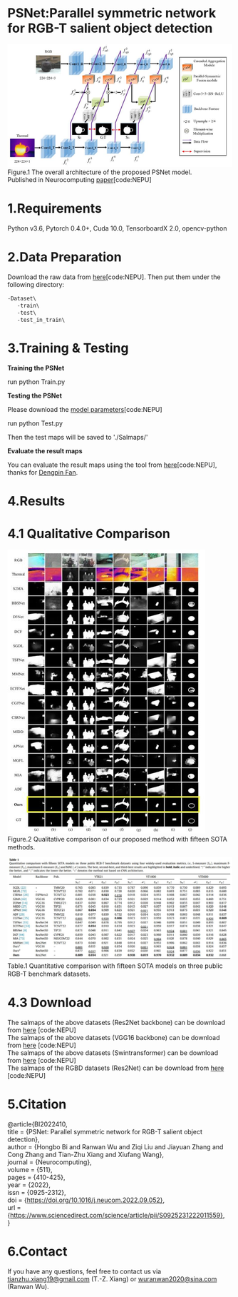 # PSNet:Parallel symmetric network for RGB-T salient object detection  

![image](figs/overall.jpg)  
   Figure.1 The overall architecture of the proposed PSNet model.  
   Published in Neurocomputing [paper](https://pan.baidu.com/s/1V7DPu68B7uDzSHnTSE4h2g)[code:NEPU]
  
# 1.Requirements
Python v3.6, Pytorch 0.4.0+, Cuda 10.0, TensorboardX 2.0, opencv-python

# 2.Data Preparation
Download the raw data from [here](https://pan.baidu.com/s/1JtnzmNVp-W-68pwscQYM3g)[code:NEPU]. Then put them under the following directory:  

    -Dataset\   
       -train\  
       -test\  
       -test_in_train\
       
# 3.Training & Testing
**Training the PSNet**  

run python Train.py

**Testing the PSNet**  

Please download the [model parameters](https://pan.baidu.com/s/11zsL2vBhCbNIa7X9QDG5Hw)[code:NEPU]  

run python Test.py  

Then the test maps will be saved to './Salmaps/'

**Evaluate the result maps**  

You can evaluate the result maps using the tool from [here](https://pan.baidu.com/s/1gmckcn7FZuDP2ufiTM6qow)[code:NEPU], thanks for [Dengpin Fan](https://github.com/DengPingFan).

# 4.Results
# 4.1 Qualitative Comparison  
![image](figs/Qualitative_comparison.jpg)  
Figure.2 Qualitative comparison of our proposed method with ﬁfteen SOTA methods. 

![image](figs/results.jpg)  
Table.1 Quantitative comparison with ﬁfteen SOTA models on three public RGB-T benchmark datasets.  

# 4.3 Download  
The salmaps of the above datasets (Res2Net backbone) can be download from [here](https://pan.baidu.com/s/185hCBeczOtFbBdJoC_FcEQ) [code:NEPU]  
The salmaps of the above datasets (VGG16 backbone) can be download from [here](https://pan.baidu.com/s/11ibTBy0VUE17Lp5FxsNd9w) [code:NEPU]  
The salmaps of the above datasets (Swintransformer) can be download from [here](https://pan.baidu.com/s/1_uY9a8cEBfPoIRAZD7Xvwg) [code:NEPU]  
The salmaps of the RGBD datasets (Res2Net) can be download from [here](https://pan.baidu.com/s/1Pn6gtJ7-4ma4HgB90JPGGw) [code:NEPU]

# 5.Citation  
@article{BI2022410,  
title = {PSNet: Parallel symmetric network for RGB-T salient object detection},  
author = {Hongbo Bi and Ranwan Wu and Ziqi Liu and Jiayuan Zhang and Cong Zhang and Tian-Zhu Xiang and Xiufang Wang},  
journal = {Neurocomputing},  
volume = {511},  
pages = {410-425},  
year = {2022},  
issn = {0925-2312},  
doi = {https://doi.org/10.1016/j.neucom.2022.09.052},  
url = {https://www.sciencedirect.com/science/article/pii/S0925231222011559},  
}  

# 6.Contact  
If you have any questions, feel free to contact us via tianzhu.xiang19@gmail.com (T.-Z. Xiang) or wuranwan2020@sina.com (Ranwan Wu).
 
